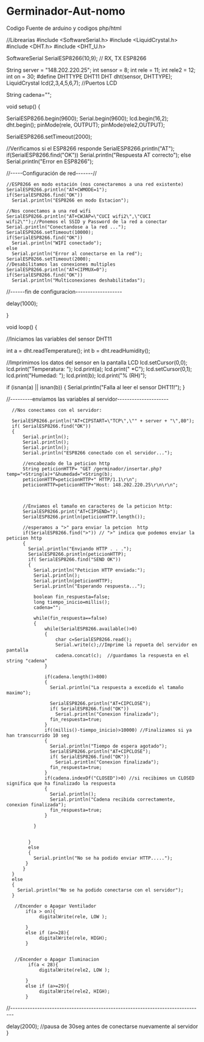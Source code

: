 # Germinador-Aut-nomo
Codigo Fuente de arduino y codigos php/html

//Librearias
#include <SoftwareSerial.h>
#include <LiquidCrystal.h>
#include <DHT.h>
#include <DHT_U.h>


SoftwareSerial SerialESP8266(10,9); // RX, TX ESP8266

String server = "148.202.220.25";
int sensor = 8;
int rele = 11;
int rele2 = 12;
int on = 30;
#define DHTTYPE DHT11 
DHT dht(sensor, DHTTYPE);
LiquidCrystal lcd(2,3,4,5,6,7); //Puertos LCD


String cadena="";

void setup() {

  SerialESP8266.begin(9600);
  Serial.begin(9600);
  lcd.begin(16,2);
  dht.begin();
  pinMode(rele, OUTPUT);
  pinMode(rele2,OUTPUT);
  
  SerialESP8266.setTimeout(2000);
  
  //Verificamos si el ESP8266 responde
  SerialESP8266.println("AT");
  if(SerialESP8266.find("OK"))
    Serial.println("Respuesta AT correcto");
  else
    Serial.println("Error en ESP8266");

  //-----Configuración de red-------//

    //ESP8266 en modo estación (nos conectaremos a una red existente)
    SerialESP8266.println("AT+CWMODE=1");
    if(SerialESP8266.find("OK"))
      Serial.println("ESP8266 en modo Estacion");
      
    //Nos conectamos a una red wifi 
    SerialESP8266.println("AT+CWJAP=\"CUCI wifi2\",\"CUCI wifi2\"");//Ponemos el SSID y Password de la red a conectar
    Serial.println("Conectandose a la red ...");
    SerialESP8266.setTimeout(10000); 
    if(SerialESP8266.find("OK"))
      Serial.println("WIFI conectado");
    else
      Serial.println("Error al conectarse en la red");
    SerialESP8266.setTimeout(2000);
    //Desabilitamos las conexiones multiples
    SerialESP8266.println("AT+CIPMUX=0");
    if(SerialESP8266.find("OK"))
      Serial.println("Multiconexiones deshabilitadas");
    
  //------fin de configuracion-------------------

  delay(1000);
  
}


void loop() {
  
  //Iniciamos las variables del sensor DHT11

   int a = dht.readTemperature();
   int b = dht.readHumidity();
                 
   //Imprimimos los datos del sensor en la pantalla LCD
           lcd.setCursor(0,0);
           lcd.print("Temperatura: ");
           lcd.print(a);
           lcd.print(" *C");
           lcd.setCursor(0,1);
           lcd.print("Humedad: ");
           lcd.print(b);
           lcd.print("% (RH)");
  
if (isnan(a) || isnan(b)) {
Serial.println("Falla al leer el sensor DHT11!");
}

           
  //---------enviamos las variables al servidor---------------------
  
      //Nos conectamos con el servidor:
      
      SerialESP8266.println("AT+CIPSTART=\"TCP\",\"" + server + "\",80");
      if( SerialESP8266.find("OK"))
      {  
          Serial.println();
          Serial.println();
          Serial.println();
          Serial.println("ESP8266 conectado con el servidor...");             
    
          //encabezado de la peticion http
          String peticionHTTP= "GET /germinador/insertar.php?temp="+String(a)+"&humedad="+String(b);
          peticionHTTP=peticionHTTP+" HTTP/1.1\r\n";
          peticionHTTP=peticionHTTP+"Host: 148.202.220.25\r\n\r\n";
          

    
          //Enviamos el tamaño en caracteres de la peticion http:  
          SerialESP8266.print("AT+CIPSEND=");
          SerialESP8266.println(peticionHTTP.length());

          //esperamos a ">" para enviar la petcion  http
          if(SerialESP8266.find(">")) // ">" indica que podemos enviar la peticion http
          {
            Serial.println("Enviando HTTP . . .");
            SerialESP8266.println(peticionHTTP);
            if( SerialESP8266.find("SEND OK"))
            {  
              Serial.println("Peticion HTTP enviada:");
              Serial.println();
              Serial.println(peticionHTTP);
              Serial.println("Esperando respuesta...");
              
              boolean fin_respuesta=false; 
              long tiempo_inicio=millis(); 
              cadena="";
              
              while(fin_respuesta==false)
              {
                  while(SerialESP8266.available()>0) 
                  {
                      char c=SerialESP8266.read();
                      Serial.write(c);//Imprime la repueta del servidor en pantalla
                      cadena.concat(c);  //guardamos la respuesta en el string "cadena"
                  }
                
                  if(cadena.length()>800) 
                  {
                    Serial.println("La respuesta a excedido el tamaño maximo");
                    
                    SerialESP8266.println("AT+CIPCLOSE");
                    if( SerialESP8266.find("OK"))
                      Serial.println("Conexion finalizada");
                    fin_respuesta=true;
                  }
                  if((millis()-tiempo_inicio)>10000) //Finalizamos si ya han transcurrido 10 seg
                  {
                    Serial.println("Tiempo de espera agotado");
                    SerialESP8266.println("AT+CIPCLOSE");
                    if( SerialESP8266.find("OK"))
                      Serial.println("Conexion finalizada");
                    fin_respuesta=true;
                  }
                  if(cadena.indexOf("CLOSED")>0) //si recibimos un CLOSED significa que ha finalizado la respuesta
                  {
                    Serial.println();
                    Serial.println("Cadena recibida correctamente, conexion finalizada");         
                    fin_respuesta=true;
                  }
                  
              }
    
              
            }
            else
            {
              Serial.println("No se ha podido enviar HTTP.....");
           }            
          }
      }
      else
      {
        Serial.println("No se ha podido conectarse con el servidor");
      }

       //Encender o Apagar Ventilador
           if(a > on){
                digitalWrite(rele, LOW );
                
           }
           else if (a<=28){
                digitalWrite(rele, HIGH);
           }
         

       //Encender o Apagar Iluminacion
            if(a < 28){
                digitalWrite(rele2, LOW );
                
           }
           else if (a>=29){
                digitalWrite(rele2, HIGH);
           }

      

        
  //-------------------------------------------------------------------------------

  delay(2000); //pausa de 30seg antes de conectarse nuevamente al servidor
}
